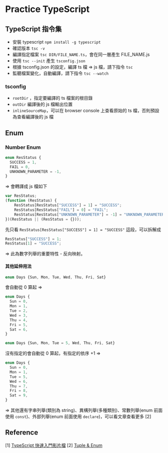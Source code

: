 # Practice TypeScript


## TypeScript 指令集
- 安裝 typescript `npm install -g typescript`
- 確認版本 `tsc -v`
- 編譯指定檔案 `tsc DIR/FILE_NAME.ts`，會在同一層產生 FILE_NAME.js
- 使用 `tsc --init` 產生 `tsconfig.json` 
- 根據 tsconfig.json 的設定，編譯 ts 檔 => js 檔，請下指令 `tsc`
- 監聽檔案變化，自動編譯，請下指令 `tsc --watch`

### tsconfig
- `rootDir` ，指定要編譯的 ts 檔案的根目錄
- `outDir` 編譯後的 js 檔輸出位置
- `inlineSourceMap`，可以在 browser console 上查看原始的 ts 檔，否則預設為查看編譯後的 js 檔


## Enum
### Number Enum
```ts
enum ResStatus {
  SUCCESS = 1,
  FAIL = 0,
  UNKNOWN_PARAMETER = -1,
}
```
=> 會轉譯成 js 檔如下
```js
var ResStatus;
(function (ResStatus) {
    ResStatus[ResStatus["SUCCESS"] = 1] = "SUCCESS";
    ResStatus[ResStatus["FAIL"] = 0] = "FAIL";
    ResStatus[ResStatus["UNKNOWN_PARAMETER"] = -1] = "UNKNOWN_PARAMETER";
})(ResStatus || (ResStatus = {}));
```
先只看 `ResStatus[ResStatus["SUCCESS"] = 1] = "SUCCESS"` 這段，可以拆解成
```js
ResStatus["SUCCESS"] = 1;
ResStatus[1] = "SUCCESS";
```
=> 此為數字列舉的重要特性 - 反向映射。

#### 其他延伸用法
```ts
enum Days {Sun, Mon, Tue, Wed, Thu, Fri, Sat}
```
會自動從 0 算起
=> 
```ts
enum Days {
  Sun = 0,
  Mon = 1,
  Tue = 2,
  Wed = 3,
  Thu = 4,
  Fri = 5,
  Sat = 6,
}
```

```ts
enum Days {Sun, Mon, Tue = 5, Wed, Thu, Fri, Sat}
```
沒有指定的會自動從 0 算起，有指定的依序 +1
=> 
```ts
enum Days {
  Sun = 0,
  Mon = 1,
  Tue = 5,
  Wed = 6,
  Thu = 7,
  Fri = 8,
  Sat = 9,
}
```

=> 其他還有字串列舉(類別為 string)、異構列舉(多種類別)、常數列舉(enum 前面使用 `const`)、外部列舉(enum 前面使用 `declare`)，可以看文章查看更多 [2]

## Reference
[1] [TypeScript 快速入門影片檔](https://www.youtube.com/watch?app=desktop&fbclid=IwAR01F3Pw93Kzilc9VJsxORzfXNfWd2CAkd16Nn_9-hDO9Mb1_RGHnWio02U&v=GinkGJZBHIY&feature=youtu.be)
[2] [Tuple & Enum](https://ithelp.ithome.com.tw/articles/10221546)
